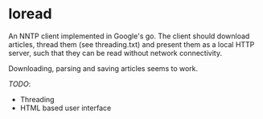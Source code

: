 loread
======

An NNTP client implemented in Google's go. The client should download articles,
thread them (see threading.txt) and present them as a local HTTP server, such
that they can be read without network connectivity.

Downloading, parsing and saving articles seems to work.

*TODO*:
+ Threading
+ HTML based user interface
